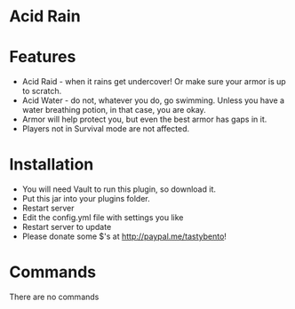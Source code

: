 # Acid Rain

# Features
* Acid Raid - when it rains get undercover! Or make sure your armor is up to scratch.
* Acid Water - do not, whatever you do, go swimming. Unless you have a water breathing potion, in that case, you are okay.
* Armor will help protect you, but even the best armor has gaps in it.
* Players not in Survival mode are not affected.

# Installation
* You will need Vault to run this plugin, so download it.
* Put this jar into your plugins folder.
* Restart server
* Edit the config.yml file with settings you like
* Restart server to update
* Please donate some $'s at http://paypal.me/tastybento!

# Commands
There are no commands
